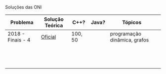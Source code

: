 Soluções das ONI

| Problema          | Solução Teórica | C++?    | Java? | Tópicos                      |   |
|-------------------|-----------------|---------|-------|------------------------------|---|
| 2018 - Finais - 4 | [Oficial](http://oni.dcc.fc.up.pt/loop/solucoes/2018/qualificacao/prob_b.html)             | 100, 50 |       | programação dinâmica, grafos |   |
|                   |                 |         |       |                              |   |
|                   |                 |         |       |                              |   |
|                   |                 |         |       |                              |   |
|                   |                 |         |       |                              |   |
|                   |                 |         |       |                              |   |
|                   |                 |         |       |                              |   |
|                   |                 |         |       |                              |   |
|                   |                 |         |       |                              |   |
|                   |                 |         |       |                              |   |
|                   |                 |         |       |                              |   |
|                   |                 |         |       |                              |   |
|                   |                 |         |       |                              |   |
|                   |                 |         |       |                              |   |
